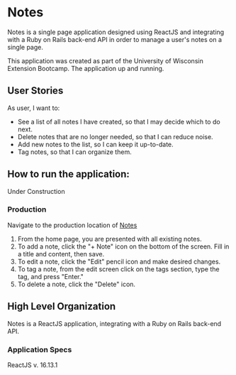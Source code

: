 # Notes

Notes is a single page application designed using ReactJS and integrating with a Ruby on Rails back-end API in order to manage a user's notes on a single page.

This application was created as part of the University of Wisconsin Extension Bootcamp. The application up and running.

## User Stories
As user, I want to:
* See a list of all notes I have created, so that I may decide which to do next.
* Delete notes that are no longer needed, so that I can reduce noise.
* Add new notes to the list, so I can keep it up-to-date.
* Tag notes, so that I can organize them.

## How to run the application:
Under Construction

### Production
Navigate to the production location of [Notes](https://note-app-ccrow.herokuapp.com/)
1. From the home page, you are presented with all existing notes.
2. To add a note, click the "+ Note" icon on the bottom of the screen. Fill in a title and content, then save.
3. To edit a note, click the "Edit" pencil icon and make desired changes.
4. To tag a note, from the edit screen click on the tags section, type the tag, and press "Enter."
5. To delete a note, click the "Delete" icon.

## High Level Organization
Notes is a ReactJS application, integrating with a Ruby on Rails back-end API.

### Application Specs
ReactJS v. 16.13.1
